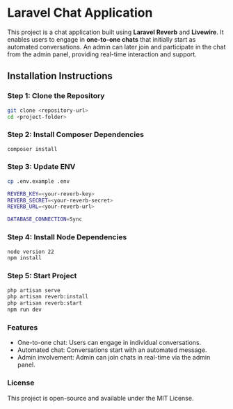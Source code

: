 # Laravel Chat Application

This project is a chat application built using **Laravel Reverb** and **Livewire**. It enables users to engage in **one-to-one chats** that initially start as automated conversations. An admin can later join and participate in the chat from the admin panel, providing real-time interaction and support.

## Installation Instructions

### Step 1: Clone the Repository
```bash
git clone <repository-url>
cd <project-folder>
```
 
### Step 2: Install Composer Dependencies
```bash
composer install
```

### Step 3: Update ENV 
```bash
cp .env.example .env

REVERB_KEY=<your-reverb-key>
REVERB_SECRET=<your-reverb-secret>
REVERB_URL=<your-reverb-url>

DATABASE_CONNECTION=Sync
```
### Step 4: Install Node Dependencies 
```bash
node version 22
npm install 
```

### Step 5: Start Project
```bash
php artisan serve 
php artisan reverb:install 
php artisan reverb:start
npm run dev 
```
### Features
* One-to-one chat: Users can engage in individual conversations.
* Automated chat: Conversations start with an automated message.
* Admin involvement: Admin can join chats in real-time via the admin panel.


### License
This project is open-source and available under the MIT License.
